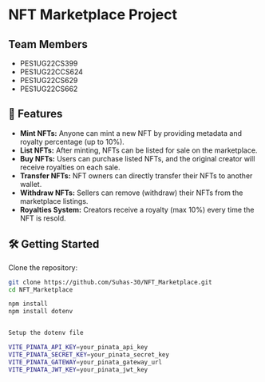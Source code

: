 # NFT Marketplace Project

## Team Members
- PES1UG22CS399  
- PES1UG22CCS624  
- PES1UG22CS629  
- PES1UG22CS662  

## 🚀 Features
- **Mint NFTs:** Anyone can mint a new NFT by providing metadata and royalty percentage (up to 10%).
- **List NFTs:** After minting, NFTs can be listed for sale on the marketplace.
- **Buy NFTs:** Users can purchase listed NFTs, and the original creator will receive royalties on each sale.
- **Transfer NFTs:** NFT owners can directly transfer their NFTs to another wallet.
- **Withdraw NFTs:** Sellers can remove (withdraw) their NFTs from the marketplace listings.
- **Royalties System:** Creators receive a royalty (max 10%) every time the NFT is resold.

## 🛠️ Getting Started

Clone the repository:
```bash
git clone https://github.com/Suhas-30/NFT_Marketplace.git
cd NFT_Marketplace

npm install
npm install dotenv


Setup the dotenv file 

VITE_PINATA_API_KEY=your_pinata_api_key
VITE_PINATA_SECRET_KEY=your_pinata_secret_key
VITE_PINATA_GATEWAY=your_pinata_gateway_url
VITE_PINATA_JWT_KEY=your_pinata_jwt_key

